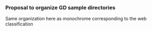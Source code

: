 ### Proposal to organize GD sample directories

Same organization here as monochrome corresponding to the web classification
